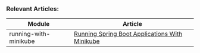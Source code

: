 ### Relevant Articles: 



Module | Article
--|--
running-with-minikube | [Running Spring Boot Applications With Minikube](http://www.baeldung.com/spring-boot-minikube)
